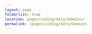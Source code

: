 ```yaml
---
layout: page
folderlist: true
location: pages/coding/data/domains/
permalink: /pages/coding/data/Domains
---
```

